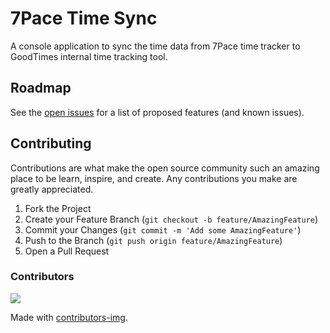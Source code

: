 7Pace Time Sync
===================

A console application to sync the time data from 7Pace time tracker to GoodTimes internal time tracking tool. 

## Roadmap

See the [open issues](https://github.com/99xt-incubator/SevenPaceTimeSync/issues) for a list of proposed features (and known issues).

## Contributing

Contributions are what make the open source community such an amazing place to be learn, inspire, and create. Any contributions you make are greatly appreciated.

1. Fork the Project
2. Create your Feature Branch (`git checkout -b feature/AmazingFeature`)
3. Commit your Changes (`git commit -m 'Add some AmazingFeature'`)
4. Push to the Branch (`git push origin feature/AmazingFeature`)
5. Open a Pull Request


### Contributors
<a href="https://github.com/99xt-incubator/SevenPaceTimeSync/graphs/contributors">
  <img src="https://contributors-img.firebaseapp.com/image?repo=99xt-incubator/SevenPaceTimeSync" />
</a>

Made with [contributors-img](https://contributors-img.firebaseapp.com).
